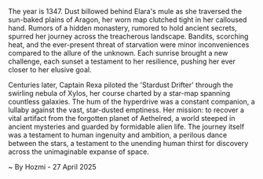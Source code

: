 
The year is 1347.  Dust billowed behind Elara's mule as she traversed the sun-baked plains of Aragon, her worn map clutched tight in her calloused hand.  Rumors of a hidden monastery, rumored to hold ancient secrets, spurred her journey across the treacherous landscape.  Bandits, scorching heat, and the ever-present threat of starvation were minor inconveniences compared to the allure of the unknown. Each sunrise brought a new challenge, each sunset a testament to her resilience, pushing her ever closer to her elusive goal.

Centuries later, Captain Rexa piloted the 'Stardust Drifter' through the swirling nebula of Xylos, her course charted by a star-map spanning countless galaxies.  The hum of the hyperdrive was a constant companion, a lullaby against the vast, star-dusted emptiness.  Her mission: to recover a vital artifact from the forgotten planet of Aethelred, a world steeped in ancient mysteries and guarded by formidable alien life.  The journey itself was a testament to human ingenuity and ambition, a perilous dance between the stars, a testament to the unending human thirst for discovery across the unimaginable expanse of space.

~ By Hozmi - 27 April 2025
